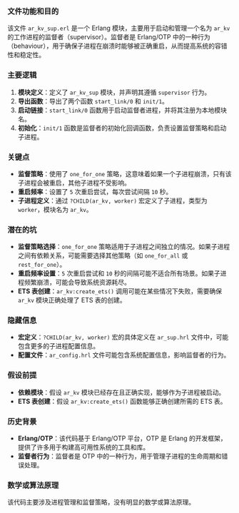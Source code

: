 ### 文件功能和目的

该文件 `ar_kv_sup.erl` 是一个 Erlang 模块，主要用于启动和管理一个名为 `ar_kv` 的工作进程的监督者（supervisor）。监督者是 Erlang/OTP 中的一种行为（behaviour），用于确保子进程在崩溃时能够被正确重启，从而提高系统的容错性和稳定性。

### 主要逻辑

1. **模块定义**：定义了 `ar_kv_sup` 模块，并声明其遵循 `supervisor` 行为。
2. **导出函数**：导出了两个函数 `start_link/0` 和 `init/1`。
3. **启动链接**：`start_link/0` 函数用于启动监督者进程，并将其注册为本地模块名。
4. **初始化**：`init/1` 函数是监督者的初始化回调函数，负责设置监督策略和启动子进程。

### 关键点

- **监督策略**：使用了 `one_for_one` 策略，这意味着如果一个子进程崩溃，只有该子进程会被重启，其他子进程不受影响。
- **重启频率**：设置了 `5` 次重启尝试，每次尝试间隔 `10` 秒。
- **子进程定义**：通过 `?CHILD(ar_kv, worker)` 宏定义了子进程，类型为 `worker`，模块名为 `ar_kv`。

### 潜在的坑

- **监督策略选择**：`one_for_one` 策略适用于子进程之间独立的情况。如果子进程之间有依赖关系，可能需要选择其他策略（如 `one_for_all` 或 `rest_for_one`）。
- **重启频率设置**：`5` 次重启尝试和 `10` 秒的间隔可能不适合所有场景。如果子进程频繁崩溃，可能会导致系统资源耗尽。
- **ETS 表创建**：`ar_kv:create_ets()` 调用可能在某些情况下失败，需要确保 `ar_kv` 模块正确处理了 ETS 表的创建。

### 隐藏信息

- **宏定义**：`?CHILD(ar_kv, worker)` 宏的具体定义在 `ar_sup.hrl` 文件中，可能包含更多的子进程配置信息。
- **配置文件**：`ar_config.hrl` 文件可能包含系统配置信息，影响监督者的行为。

### 假设前提

- **依赖模块**：假设 `ar_kv` 模块已经存在且正确实现，能够作为子进程被启动。
- **ETS 表创建**：假设 `ar_kv:create_ets()` 函数能够正确创建所需的 ETS 表。

### 历史背景

- **Erlang/OTP**：该代码基于 Erlang/OTP 平台，OTP 是 Erlang 的开发框架，提供了许多用于构建高可用性系统的工具和库。
- **监督者行为**：监督者是 OTP 中的一种行为，用于管理子进程的生命周期和错误处理。

### 数学或算法原理

该代码主要涉及进程管理和监督策略，没有明显的数学或算法原理。